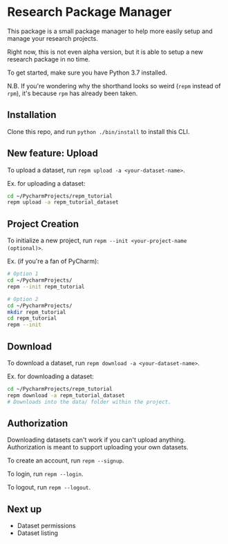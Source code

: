 Research Package Manager
=========

This package is a small package manager to help more easily setup
and manage your research projects.

Right now, this is not even alpha version, but it is able to setup a new research
package in no time.

To get started, make sure you have Python 3.7 installed.

N.B. If you're wondering why the shorthand looks so weird (`repm` instead of `rpm`),
it's because `rpm` has already been taken.

## Installation
Clone this repo, and run `python ./bin/install` to install this CLI.

## New feature: Upload
To upload a dataset, run `repm upload -a <your-dataset-name>`.

Ex. for uploading a dataset:
```bash
cd ~/PycharmProjects/repm_tutorial
repm upload -a repm_tutorial_dataset
```

## Project Creation
To initialize a new project, run `repm --init <your-project-name (optional)>`.

Ex. (if you're a fan of PyCharm):
```bash
# Option 1
cd ~/PycharmProjects/
repm --init repm_tutorial

# Option 2
cd ~/PycharmProjects/
mkdir repm_tutorial
cd repm_tutorial
repm --init
```

## Download
To download a dataset, run `repm download -a <your-dataset-name>`.

Ex. for downloading a dataset:
```bash
cd ~/PycharmProjects/repm_tutorial
repm download -a repm_tutorial_dataset
# Downloads into the data/ folder within the project.
```

## Authorization
Downloading datasets can't work if you can't upload anything.
Authorization is meant to support uploading your own datasets.

To create an account, run `repm --signup`.

To login, run `repm --login`.

To logout, run `repm --logout`.

## Next up
- Dataset permissions
- Dataset listing

